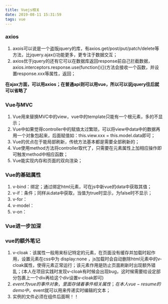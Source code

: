 ```yaml
---
title: Vuejs相关
date: 2019-08-11 15:31:59
tags: vue
---
```

### axios
1. axois可以说是一个盗版jquery的库，有axios.get/post/put/patch/delete等方法，比jquery.ajax()功能更多，更专注于数据交互；
2. axios优于jquery的还有它可以在数据库返回response前自己拦截数据，axios.interceptors.response.use(function(){})方法会接收一个函数，并设置response.xxx等属性，返回；

**在ajax方面，可以用axios；在普通api则可以用vue，所以可以说jquery往后就可以省略了**

### Vue与MVC
1. Vue用来替换MVC中的view，vue中的template只能有一个根元素，多的不显示；
2. Vue中如果觉得controller中的赋值太过繁琐，可以将view中data中的数据再用一个对象包起来，后面赋值如：this.view.xxx = this.model.data即可；
3. Vue的优点在于能局部刷新，传统方法基本都是需要全部刷新的；
4. Vue使用method方法将controller取代了，只需要在元素属性上加相应操作即可触发method中相应函数；
5. Vue能实现内存和页面的双向渲染；

### Vue的基础属性
1. v-bind：绑定；通过绑定html元素，可在js中新vue的data中获取其值；
2. v-if：条件；同样从data中获取，当值为true时显示，为false时不显示；
3. v-for：
4. v-model：
5. v-on：

### Vue进一步加深

### vue的额外笔记
1. v-cloak：该属性一般用来标记特定的元素，在页面没有缓存并加载时起作用，设置元素在css中为 display:none ，js加载时会自动删除html元素中的v-cloak属性，使得元素正常运行；该元素作用是防止页面刷新时出现额外错乱；(本人在项目实践时发现v-cloak有时候会出现bug，这时候需要给设定部分包裹上一个div再给这个div设置v-cloak即可)
2. $event为vue的事件对象，里面存储着事件相关属性；在本人vue-resume的demo中，$event就可以用来传递实时编辑的文本；
3. 实例的文件必须在组件后面啊！！